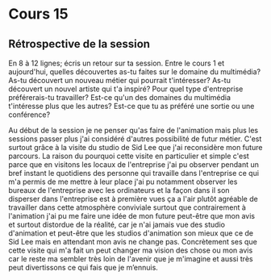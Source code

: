 # Cours 15
## Rétrospective de la session

En 8 à 12 lignes; écris un retour sur ta session. Entre le cours 1 et aujourd'hui, quelles découvertes as-tu faites sur le domaine du multimédia? As-tu découvert un nouveau métier qui pourrait t'intéresser? As-tu découvert un nouvel artiste qui t'a inspiré? Pour quel type d'entreprise préférerais-tu travailler? Est-ce qu'un des domaines du multimédia t'intéresse plus que les autres? Est-ce que tu as préféré une sortie ou une conférence? 

Au début de la session je ne penser qu'as faire de l'animation mais plus les sessions passer plus j'ai considéré d'autres possibilité de futur métier. C'est surtout grâce à la visite du studio de Sid Lee que j'ai reconsidère mon future parcours. La raison du pourquoi cette visite en particulier et simple c'est parce que en visitons les locaux de l'entreprise j'ai pu observer pendant un bref instant le quotidiens des personne qui travaille dans l'entreprise ce qui m'a permis de me mettre à leur place j'ai pu notamment observer les bureaux de l'entreprise avec les ordinateurs et la façon dans il son disperser dans l'entreprise est à première vues ça a l'air plutôt agréable de travailler dans cette atmosphère conviviale surtout que contrairement à l'animation j'ai pu me faire une idée de mon future peut-être que mon avis et surtout distordue de la réalité, car je n'ai jamais vue des studio d'animation et peut-être que les studios d'animation son mieux que ce de Sid Lee mais en attendant mon avis ne change pas. Concrètement ses que cette visite qui m'a fait un peut changer ma vision des chose ou mon avis car le reste ma sembler très loin de l'avenir que je m'imagine et aussi très peut divertissons ce qui fais que je m’ennuis.  
